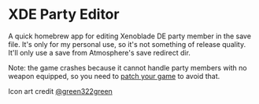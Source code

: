 # XDE Party Editor
A quick homebrew app for editing Xenoblade DE party member in the save file. It's only for my personal use, so it's not something of release quality. It'll only use a save from Atmosphere's save redirect dir.

Note: the game crashes because it cannot handle party members with no weapon equipped, so you need to [patch your game](/patch/xde.pchtxt) to avoid that.

Icon art credit [@green322green](https://twitter.com/green322green/status/1267187454890524672)
